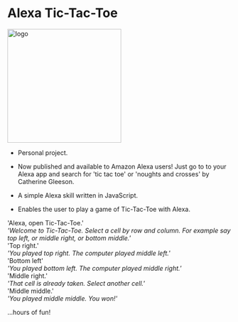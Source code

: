 # Alexa Tic-Tac-Toe

<img width="256" alt="logo" src="https://user-images.githubusercontent.com/25392162/26873671-8a27214a-4b72-11e7-9563-18c5af90701b.png">

* Personal project.

* Now published and available to Amazon Alexa users!  Just go to to your Alexa app and search for 'tic tac toe' or 'noughts and crosses' by Catherine Gleeson.

* A simple Alexa skill written in JavaScript.

* Enables the user to play a game of Tic-Tac-Toe with Alexa.

'Alexa, open Tic-Tac-Toe.'  
*'Welcome to Tic-Tac-Toe. Select a cell by row and column. For example say top left, or middle right, or bottom middle.'*    
'Top right.'   
*'You played top right.  The computer played middle left.'*  
'Bottom left'  
*'You played bottom left.  The computer played middle right.'*  
'Middle right.'  
*'That cell is already taken. Select another cell.'*  
'Middle middle.'  
*'You played middle middle.  You won!'*

...hours of fun!
